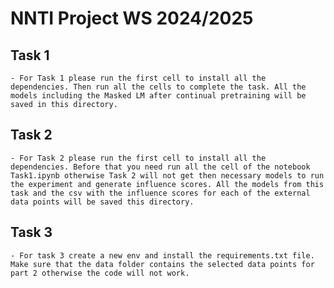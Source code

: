 # NNTI Project WS 2024/2025

## Task 1

    - For Task 1 please run the first cell to install all the dependencies. Then run all the cells to complete the task. All the models including the Masked LM after continual pretraining will be saved in this directory.

## Task 2

    - For Task 2 please run the first cell to install all the dependencies. Before that you need run all the cell of the notebook Task1.ipynb otherwise Task 2 will not get then necessary models to run the experiment and generate influence scores. All the models from this task and the csv with the influence scores for each of the external data points will be saved this directory.

## Task 3

    - For task 3 create a new env and install the requirements.txt file. Make sure that the data folder contains the selected data points for part 2 otherwise the code will not work.


